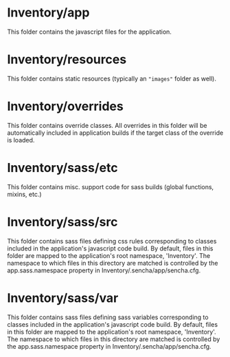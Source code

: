 # Inventory/app

This folder contains the javascript files for the application.

# Inventory/resources

This folder contains static resources (typically an `"images"` folder as well).

# Inventory/overrides

This folder contains override classes. All overrides in this folder will be 
automatically included in application builds if the target class of the override
is loaded.

# Inventory/sass/etc

This folder contains misc. support code for sass builds (global functions, 
mixins, etc.)

# Inventory/sass/src

This folder contains sass files defining css rules corresponding to classes
included in the application's javascript code build.  By default, files in this 
folder are mapped to the application's root namespace, 'Inventory'. The
namespace to which files in this directory are matched is controlled by the
app.sass.namespace property in Inventory/.sencha/app/sencha.cfg. 

# Inventory/sass/var

This folder contains sass files defining sass variables corresponding to classes
included in the application's javascript code build.  By default, files in this 
folder are mapped to the application's root namespace, 'Inventory'. The
namespace to which files in this directory are matched is controlled by the
app.sass.namespace property in Inventory/.sencha/app/sencha.cfg. 

